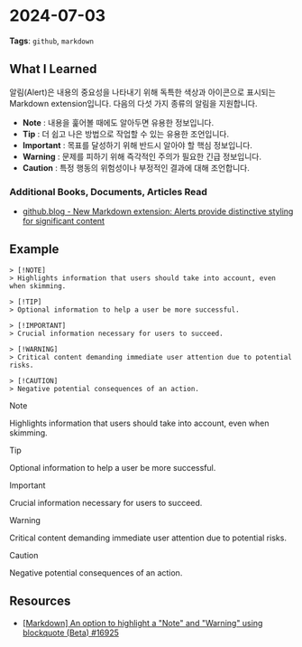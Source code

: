 # 2024-07-03
**Tags**: `github`, `markdown`

## What I Learned
알림(Alert)은 내용의 중요성을 나타내기 위해 독특한 색상과 아이콘으로 표시되는 Markdown extension입니다. 다음의 다섯 가지 종류의 알림을 지원합니다.
- **Note** : 내용을 훑어볼 때에도 알아두면 유용한 정보입니다.
- **Tip** : 더 쉽고 나은 방법으로 작업할 수 있는 유용한 조언입니다.
- **Important** : 목표를 달성하기 위해 반드시 알아야 할 핵심 정보입니다.
- **Warning** : 문제를 피하기 위해 즉각적인 주의가 필요한 긴급 정보입니다.
- **Caution** : 특정 행동의 위험성이나 부정적인 결과에 대해 조언합니다.

### Additional Books, Documents, Articles Read
- [github.blog - New Markdown extension: Alerts provide distinctive styling for significant content](https://github.blog/changelog/2023-12-14-new-markdown-extension-alerts-provide-distinctive-styling-for-significant-content/)

## Example
```
> [!NOTE]  
> Highlights information that users should take into account, even when skimming.

> [!TIP]
> Optional information to help a user be more successful.

> [!IMPORTANT]  
> Crucial information necessary for users to succeed.

> [!WARNING]  
> Critical content demanding immediate user attention due to potential risks.

> [!CAUTION]
> Negative potential consequences of an action.
```

> [!NOTE]  
> Highlights information that users should take into account, even when skimming.

> [!TIP]
> Optional information to help a user be more successful.

> [!IMPORTANT]  
> Crucial information necessary for users to succeed.

> [!WARNING]  
> Critical content demanding immediate user attention due to potential risks.

> [!CAUTION]
> Negative potential consequences of an action.

## Resources
- [[Markdown] An option to highlight a "Note" and "Warning" using blockquote (Beta) #16925](https://github.com/orgs/community/discussions/16925)
